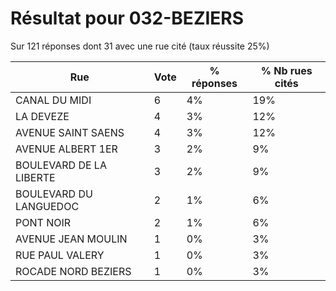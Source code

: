 # Résultat pour 032-BEZIERS

Sur 121 réponses dont 31 avec une rue cité (taux réussite 25%)

| Rue | Vote | % réponses | % Nb rues cités|
|-----|------|------------|----------------|
| CANAL DU MIDI | 6 | 4% | 19%|
| LA DEVEZE | 4 | 3% | 12%|
| AVENUE SAINT SAENS | 4 | 3% | 12%|
| AVENUE ALBERT 1ER | 3 | 2% | 9%|
| BOULEVARD DE LA LIBERTE | 3 | 2% | 9%|
| BOULEVARD DU LANGUEDOC | 2 | 1% | 6%|
| PONT NOIR | 2 | 1% | 6%|
| AVENUE JEAN MOULIN | 1 | 0% | 3%|
| RUE PAUL VALERY | 1 | 0% | 3%|
| ROCADE NORD BEZIERS | 1 | 0% | 3%|
